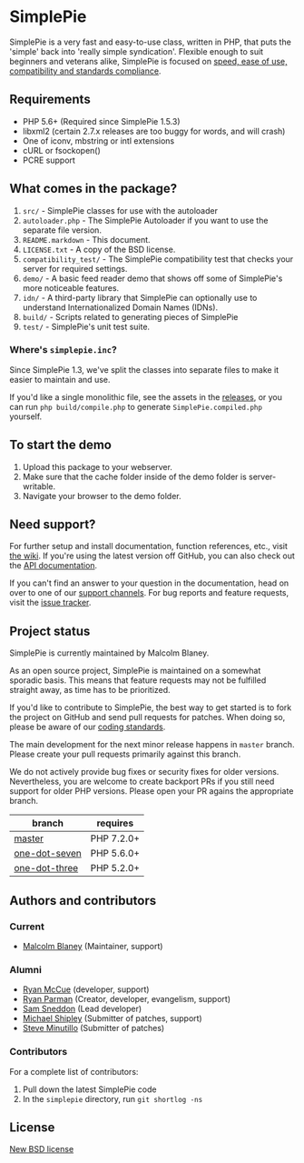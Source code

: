 SimplePie
=========

SimplePie is a very fast and easy-to-use class, written in PHP, that puts the
'simple' back into 'really simple syndication'.  Flexible enough to suit
beginners and veterans alike, SimplePie is focused on [speed, ease of use,
compatibility and standards compliance][what_is].

[what_is]: http://simplepie.org/wiki/faq/what_is_simplepie


Requirements
------------
* PHP 5.6+ (Required since SimplePie 1.5.3)
* libxml2 (certain 2.7.x releases are too buggy for words, and will crash)
* One of iconv, mbstring or intl extensions
* cURL or fsockopen()
* PCRE support


What comes in the package?
--------------------------
1. `src/` - SimplePie classes for use with the autoloader
2. `autoloader.php` - The SimplePie Autoloader if you want to use the separate
   file version.
3. `README.markdown` - This document.
4. `LICENSE.txt` - A copy of the BSD license.
5. `compatibility_test/` - The SimplePie compatibility test that checks your
   server for required settings.
6. `demo/` - A basic feed reader demo that shows off some of SimplePie's more
   noticeable features.
7. `idn/` - A third-party library that SimplePie can optionally use to
   understand Internationalized Domain Names (IDNs).
8. `build/` - Scripts related to generating pieces of SimplePie
9. `test/` - SimplePie's unit test suite.

### Where's `simplepie.inc`?
Since SimplePie 1.3, we've split the classes into separate files to make it easier
to maintain and use.

If you'd like a single monolithic file, see the assets in the
[releases](https://github.com/simplepie/simplepie/releases), or you can
run `php build/compile.php` to generate `SimplePie.compiled.php` yourself.

To start the demo
-----------------
1. Upload this package to your webserver.
2. Make sure that the cache folder inside of the demo folder is server-writable.
3. Navigate your browser to the demo folder.


Need support?
-------------
For further setup and install documentation, function references, etc., visit
[the wiki][wiki]. If you're using the latest version off GitHub, you can also
check out the [API documentation][].

If you can't find an answer to your question in the documentation, head on over
to one of our [support channels][]. For bug reports and feature requests, visit
the [issue tracker][].

[API documentation]: http://dev.simplepie.org/api/
[wiki]: http://simplepie.org/wiki/
[support channels]: http://simplepie.org/support/
[issue tracker]: http://github.com/simplepie/simplepie/issues


Project status
--------------
SimplePie is currently maintained by Malcolm Blaney.

As an open source project, SimplePie is maintained on a somewhat sporadic basis.
This means that feature requests may not be fulfilled straight away, as time has
to be prioritized.

If you'd like to contribute to SimplePie, the best way to get started is to fork
the project on GitHub and send pull requests for patches. When doing so, please
be aware of our [coding standards](http://simplepie.org/wiki/misc/coding_standards).

The main development for the next minor release happens in `master` branch.
Please create your pull requests primarily against this branch.

We do not actively provide bug fixes or security fixes for older versions. Nevertheless,
you are welcome to create backport PRs if you still need support for older PHP versions.
Please open your PR agains the appropriate branch.

| branch                                                                     | requires    |
|----------------------------------------------------------------------------|-------------|
| [master](https://github.com/simplepie/simplepie/tree/master)               | PHP 7.2.0+  |
| [one-dot-seven](https://github.com/simplepie/simplepie/tree/one-dot-seven) | PHP 5.6.0+  |
| [one-dot-three](https://github.com/simplepie/simplepie/tree/one-dot-three) | PHP 5.2.0+  |


Authors and contributors
------------------------
### Current
* [Malcolm Blaney][] (Maintainer, support)

### Alumni
* [Ryan McCue][] (developer, support)
* [Ryan Parman][] (Creator, developer, evangelism, support)
* [Sam Sneddon][] (Lead developer)
* [Michael Shipley][] (Submitter of patches, support)
* [Steve Minutillo][] (Submitter of patches)

[Malcolm Blaney]: https://mblaney.xyz
[Ryan McCue]: http://ryanmccue.info
[Ryan Parman]: http://ryanparman.com
[Sam Sneddon]: https://gsnedders.com
[Michael Shipley]: http://michaelpshipley.com
[Steve Minutillo]: http://minutillo.com/steve/


### Contributors
For a complete list of contributors:

1. Pull down the latest SimplePie code
2. In the `simplepie` directory, run `git shortlog -ns`


License
-------
[New BSD license](http://www.opensource.org/licenses/BSD-3-Clause)
